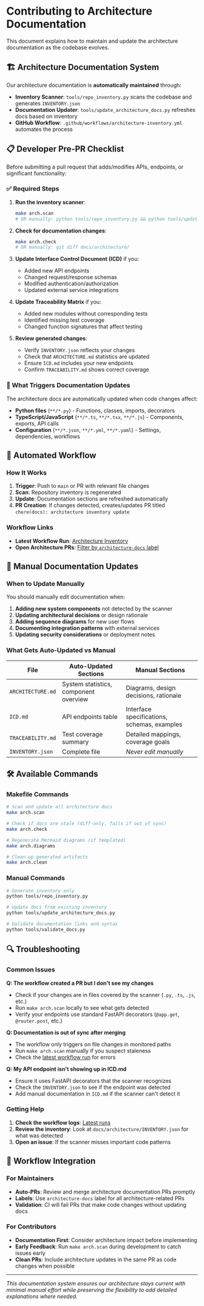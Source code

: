 # Contributing to Architecture Documentation

This document explains how to maintain and update the architecture documentation as the codebase evolves.

## 🏗️ Architecture Documentation System

Our architecture documentation is **automatically maintained** through:

- **Inventory Scanner**: `tools/repo_inventory.py` scans the codebase and generates `INVENTORY.json`
- **Documentation Updater**: `tools/update_architecture_docs.py` refreshes docs based on inventory
- **GitHub Workflow**: `.github/workflows/architecture-inventory.yml` automates the process

## 📋 Developer Pre-PR Checklist

Before submitting a pull request that adds/modifies APIs, endpoints, or significant functionality:

### ✅ Required Steps

1. **Run the inventory scanner**:
   ```bash
   make arch.scan
   # OR manually: python tools/repo_inventory.py && python tools/update_architecture_docs.py
   ```

2. **Check for documentation changes**:
   ```bash
   make arch.check
   # OR manually: git diff docs/architecture/
   ```

3. **Update Interface Control Document (ICD)** if you:
   - Added new API endpoints
   - Changed request/response schemas
   - Modified authentication/authorization
   - Updated external service integrations

4. **Update Traceability Matrix** if you:
   - Added new modules without corresponding tests
   - Identified missing test coverage
   - Changed function signatures that affect testing

5. **Review generated changes**:
   - Verify `INVENTORY.json` reflects your changes
   - Check that `ARCHITECTURE.md` statistics are updated
   - Ensure `ICD.md` includes your new endpoints
   - Confirm `TRACEABILITY.md` shows correct coverage

### 🚨 What Triggers Documentation Updates

The architecture docs are automatically updated when code changes affect:

- **Python files** (`**/*.py`) - Functions, classes, imports, decorators
- **TypeScript/JavaScript** (`**/*.ts`, `**/*.tsx`, `**/*.js`) - Components, exports, API calls
- **Configuration** (`**/*.json`, `**/*.yml`, `**/*.yaml`) - Settings, dependencies, workflows

## 🤖 Automated Workflow

### How It Works

1. **Trigger**: Push to `main` or PR with relevant file changes
2. **Scan**: Repository inventory is regenerated
3. **Update**: Documentation sections are refreshed automatically
4. **PR Creation**: If changes detected, creates/updates PR titled `chore(docs): architecture inventory update`

### Workflow Links

- **Latest Workflow Run**: [Architecture Inventory](../../actions/workflows/architecture-inventory.yml)
- **Open Architecture PRs**: [Filter by `architecture-docs` label](../../pulls?q=is%3Apr+is%3Aopen+label%3Aarchitecture-docs)

## 📝 Manual Documentation Updates

### When to Update Manually

You should manually edit documentation when:

1. **Adding new system components** not detected by the scanner
2. **Updating architectural decisions** or design rationale
3. **Adding sequence diagrams** for new user flows
4. **Documenting integration patterns** with external services
5. **Updating security considerations** or deployment notes

### What Gets Auto-Updated vs Manual

| File | Auto-Updated Sections | Manual Sections |
|------|----------------------|-----------------|
| `ARCHITECTURE.md` | System statistics, component overview | Diagrams, design decisions, rationale |
| `ICD.md` | API endpoints table | Interface specifications, schemas, examples |
| `TRACEABILITY.md` | Test coverage summary | Detailed mappings, coverage goals |
| `INVENTORY.json` | Complete file | *Never edit manually* |

## 🛠️ Available Commands

### Makefile Commands

```bash
# Scan and update all architecture docs
make arch.scan

# Check if docs are stale (diff-only, fails if out of sync)
make arch.check

# Regenerate Mermaid diagrams (if templated)
make arch.diagrams

# Clean up generated artifacts
make arch.clean
```

### Manual Commands

```bash
# Generate inventory only
python tools/repo_inventory.py

# Update docs from existing inventory
python tools/update_architecture_docs.py

# Validate documentation links and syntax
python tools/validate_docs.py
```

## 🔍 Troubleshooting

### Common Issues

**Q: The workflow created a PR but I don't see my changes**
- Check if your changes are in files covered by the scanner (`.py`, `.ts`, `.js`, etc.)
- Run `make arch.scan` locally to see what gets detected
- Verify your endpoints use standard FastAPI decorators (`@app.get`, `@router.post`, etc.)

**Q: Documentation is out of sync after merging**
- The workflow only triggers on file changes in monitored paths
- Run `make arch.scan` manually if you suspect staleness
- Check the [latest workflow run](../../actions/workflows/architecture-inventory.yml) for errors

**Q: My API endpoint isn't showing up in ICD.md**
- Ensure it uses FastAPI decorators that the scanner recognizes
- Check the `INVENTORY.json` to see if the endpoint was detected
- Add manual documentation in `ICD.md` if the scanner can't detect it

### Getting Help

1. **Check the workflow logs**: [Latest runs](../../actions/workflows/architecture-inventory.yml)
2. **Review the inventory**: Look at `docs/architecture/INVENTORY.json` for what was detected
3. **Open an issue**: If the scanner misses important code patterns

## 🔄 Workflow Integration

### For Maintainers

- **Auto-PRs**: Review and merge architecture documentation PRs promptly
- **Labels**: Use `architecture-docs` label for all architecture-related PRs
- **Validation**: CI will fail PRs that make code changes without updating docs

### For Contributors

- **Documentation First**: Consider architecture impact before implementing
- **Early Feedback**: Run `make arch.scan` during development to catch issues early
- **Clean PRs**: Include architecture updates in the same PR as code changes when possible

---

*This documentation system ensures our architecture stays current with minimal manual effort while preserving the flexibility to add detailed explanations where needed.*
